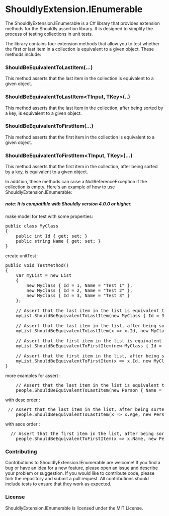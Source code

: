 # ShouldlyExtension.IEnumerable
The ShouldlyExtension.IEnumerable is a C# library that provides extension methods for the Shouldly assertion library. 
It is designed to simplify the process of testing collections in unit tests.

The library contains four extension methods that allow you to test whether the first or last item in a collection is equivalent to a given object. These methods include:
### ShouldBeEquivalentToLastItem(...)
This method asserts that the last item in the collection is equivalent to a given object.

### ShouldBeEquivalentToLastItem<TInput, TKey>(..)
This method asserts that the last item in the collection, after being sorted by a key, is equivalent to a given object.

### ShouldBeEquivalentToFirstItem(...)
This method asserts that the first item in the collection is equivalent to a given object.

### ShouldBeEquivalentToFirstItem<TInput, TKey>(...)
This method asserts that the first item in the collection, after being sorted by a key, is equivalent to a given object.

In addition, these methods can raise a NullReferenceException if the collection is empty.
Here's an example of how to use ShouldlyExtension.IEnumerable:
##### note: It is compatible with Shouldly version 4.0.0 or higher.
make model for test with some properties:
<pre>
public class MyClass
{
    public int Id { get; set; }
    public string Name { get; set; }
}
</pre>
create unitTest : 
<pre>
public void TestMethod()
{
    var myList = new List<MyClass>
    {
        new MyClass { Id = 1, Name = "Test 1" },
        new MyClass { Id = 2, Name = "Test 2" },
        new MyClass { Id = 3, Name = "Test 3" }
    };

    // Assert that the last item in the list is equivalent to a given object
    myList.ShouldBeEquivalentToLastItem(new MyClass { Id = 3, Name = "Test 3" });

    // Assert that the last item in the list, after being sorted by a key, is equivalent to a given object
    myList.ShouldBeEquivalentToLastItem(x => x.Id, new MyClass { Id = 3, Name = "Test 3" });

    // Assert that the first item in the list is equivalent to a given object
    myList.ShouldBeEquivalentToFirstItem(new MyClass { Id = 1, Name = "Test 1" });

    // Assert that the first item in the list, after being sorted by a key, is equivalent to a given object
    myList.ShouldBeEquivalentToFirstItem(x => x.Id, new MyClass { Id = 1, Name = "Test 1" });
}
</pre>
more examples for assert : 
<pre>
    // Assert that the last item in the list is equivalent to a given object
    people.ShouldBeEquivalentToLastItem(new Person { Name = "Charlie", Age = 35 });
</pre>
with desc order : 
<pre>
 // Assert that the last item in the list, after being sorted by age, is equivalent to a given object
    people.ShouldBeEquivalentToLastItem(x => x.Age, new Person { Name = "Charlie", Age = 35 }, OrderType.Descending);
</pre>
with asce order : 
<pre>
  // Assert that the first item in the list, after being sorted by name, is equivalent to a given object
    people.ShouldBeEquivalentToFirstItem(x => x.Name, new Person { Name = "Alice", Age = 25 }, OrderType.Ascending);
</pre>

### Contributing
Contributions to ShouldlyExtension.IEnumerable are welcome! If you find a bug or have an idea for a new feature, please open an issue and describe your problem or suggestion. If you would like to contribute code, please fork the repository and submit a pull request. All contributions should include tests to ensure that they work as expected.

### License
ShouldlyExtension.IEnumerable is licensed under the MIT License.
